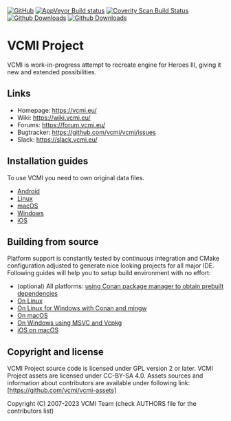 [![GitHub](https://github.com/vcmi/vcmi/actions/workflows/github.yml/badge.svg)](https://github.com/vcmi/vcmi/actions/workflows/github.yml)
[![AppVeyor Build status](https://ci.appveyor.com/api/projects/status/github/vcmi/vcmi?branch=develop&svg=true)](https://ci.appveyor.com/project/vcmi/vcmi)
[![Coverity Scan Build Status](https://scan.coverity.com/projects/vcmi/badge.svg)](https://scan.coverity.com/projects/vcmi)
[![Github Downloads](https://img.shields.io/github/downloads/vcmi/vcmi/1.1.0/total)](https://github.com/vcmi/vcmi/releases/tag/1.1.0)
[![Github Downloads](https://img.shields.io/github/downloads/vcmi/vcmi/total)](https://github.com/vcmi/vcmi/releases)
# VCMI Project
VCMI is work-in-progress attempt to recreate engine for Heroes III, giving it new and extended possibilities.

## Links

 * Homepage:   https://vcmi.eu/
 * Wiki:       https://wiki.vcmi.eu/
 * Forums:     https://forum.vcmi.eu/
 * Bugtracker: https://github.com/vcmi/vcmi/issues
 * Slack:      https://slack.vcmi.eu/

## Installation guides

To use VCMI you need to own original data files.

 * [Android](https://wiki.vcmi.eu/Installation_on_Android)
 * [Linux](https://wiki.vcmi.eu/Installation_on_Linux)
 * [macOS](https://wiki.vcmi.eu/Installation_on_macOS)
 * [Windows](https://wiki.vcmi.eu/Installation_on_Windows)
 * [iOS](https://wiki.vcmi.eu/Installation_on_iOS)

## Building from source

Platform support is constantly tested by continuous integration and CMake configuration adjusted to generate nice looking projects for all major IDE. Following guides will help you to setup build environment with no effort:

 * (optional) All platforms: [using Conan package manager to obtain prebuilt dependencies](docs/conan.md)
 * [On Linux](https://wiki.vcmi.eu/How_to_build_VCMI_(Linux))
 * [On Linux for Windows with Conan and mingw](https://wiki.vcmi.eu/How_to_build_VCMI_(Linux/Cmake/Conan))
 * [On macOS](https://wiki.vcmi.eu/How_to_build_VCMI_(macOS))
 * [On Windows using MSVC and Vcpkg](https://wiki.vcmi.eu/How_to_build_VCMI_(Windows/Vcpkg))
 * [iOS on macOS](https://wiki.vcmi.eu/How_to_build_VCMI_(iOS))

## Copyright and license

VCMI Project source code is licensed under GPL version 2 or later.
VCMI Project assets are licensed under CC-BY-SA 4.0. Assets sources and information about contributors are available under following link: [https://github.com/vcmi/vcmi-assets]

Copyright (C) 2007-2023  VCMI Team (check AUTHORS file for the contributors list)
